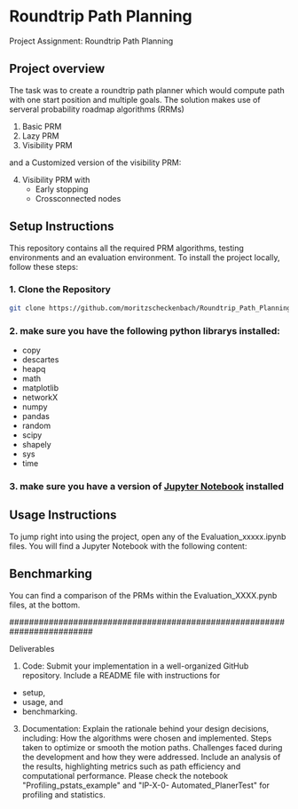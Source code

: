 # Roundtrip Path Planning

Project Assignment: Roundtrip Path Planning

## Project overview

The task was to create a roundtrip path planner which would compute path with one start position and multiple goals. The solution makes use of serveral probability roadmap algorithms (RRMs)
1. Basic PRM
2. Lazy PRM
3. Visibility PRM

and a Customized version of the visibility PRM:

4. Visibility PRM with
    - Early stopping
    - Crossconnected nodes

## Setup Instructions

This repository contains all the required PRM algorithms, testing environments and an evaluation environment. To install the project locally, follow these steps:

### 1. Clone the Repository

   ```sh
   git clone https://github.com/moritzscheckenbach/Roundtrip_Path_Planning
   ```

### 2. make sure you have the following python librarys installed:

- copy
- descartes
- heapq
- math
- matplotlib
- networkX
- numpy
- pandas
- random
- scipy
- shapely
- sys
- time
 
### 3. make sure you have a version of [Jupyter Notebook](https://jupyter.org/) installed
 
 
## Usage Instructions
 
To jump right into using the project, open any of the Evaluation_xxxxx.ipynb files. You will find a Jupyter Notebook with the following content:
 
 
 
## Benchmarking
 
You can find a comparison of the PRMs within the Evaluation_XXXX.pynb files, at the bottom.
 
 
#########################################################################
 
Deliverables
1. Code:
  Submit your implementation in a well-organized GitHub repository.
  Include a README file with instructions for
  - setup,
  - usage, and
  - benchmarking.
 
 
3. Documentation:
  Explain the rationale behind your design decisions, including:
  How the algorithms were chosen and implemented.
  Steps taken to optimize or smooth the motion paths.
  Challenges faced during the development and how they were addressed.
  Include an analysis of the results, highlighting metrics such as path efficiency and computational performance.
  Please check the notebook "Profiling_pstats_example" and "IP-X-0- Automated_PlanerTest" for profiling and statistics.